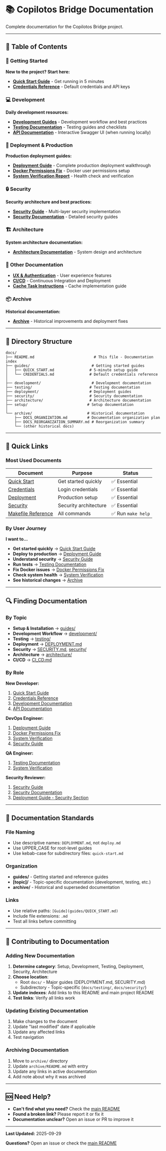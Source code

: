 # 📚 Copilotos Bridge Documentation

Complete documentation for the Copilotos Bridge project.

---

## 📑 Table of Contents

### 🚀 Getting Started

**New to the project? Start here:**

- **[Quick Start Guide](guides/QUICK_START.md)** - Get running in 5 minutes
- **[Credentials Reference](guides/CREDENTIALS.md)** - Default credentials and API keys

### 💻 Development

**Daily development resources:**

- **[Development Guides](development/)** - Development workflow and best practices
- **[Testing Documentation](testing/)** - Testing guides and checklists
- **[API Documentation](http://localhost:8001/docs)** - Interactive Swagger UI (when running locally)

### 🚀 Deployment & Production

**Production deployment guides:**

- **[Deployment Guide](DEPLOYMENT.md)** - Complete production deployment walkthrough
- **[Docker Permissions Fix](DOCKER_PERMISSIONS_FIX.md)** - Docker user permissions setup
- **[System Verification Report](SYSTEM_VERIFICATION_REPORT.md)** - Health check and verification

### 🔒 Security

**Security architecture and best practices:**

- **[Security Guide](SECURITY.md)** - Multi-layer security implementation
- **[Security Documentation](security/)** - Detailed security guides

### 🏗️ Architecture

**System architecture documentation:**

- **[Architecture Documentation](architecture/)** - System design and architecture

### 📁 Other Documentation

- **[UX & Authentication](UX-Auth-And-Tools.md)** - User experience features
- **[CI/CD](CI_CD.md)** - Continuous Integration and Deployment
- **[Cache Task Instructions](cache_task_instructions.md)** - Cache implementation guide

### 📦 Archive

**Historical documentation:**

- **[Archive](archive/)** - Historical improvements and deployment fixes

---

## 📂 Directory Structure

```
docs/
├── README.md                           # This file - Documentation index
├── guides/                            # Getting started guides
│   ├── QUICK_START.md                # 5-minute setup guide
│   └── CREDENTIALS.md                # Default credentials reference
│
├── development/                       # Development documentation
├── testing/                          # Testing documentation
├── deployment/                       # Deployment guides
├── security/                         # Security documentation
├── architecture/                     # Architecture documentation
├── setup/                           # Setup documentation
│
└── archive/                         # Historical documentation
    ├── DOCS_ORGANIZATION.md         # Documentation organization plan
    ├── DOCS_REORGANIZATION_SUMMARY.md # Reorganization summary
    └── (other historical docs)
```

---

## 🎯 Quick Links

### Most Used Documents

| Document | Purpose | Status |
|----------|---------|--------|
| [Quick Start](guides/QUICK_START.md) | Get started quickly | ✅ Essential |
| [Credentials](guides/CREDENTIALS.md) | Login credentials | ✅ Essential |
| [Deployment](DEPLOYMENT.md) | Production setup | ✅ Essential |
| [Security](SECURITY.md) | Security architecture | ✅ Essential |
| [Makefile Reference](../Makefile) | All commands | ✅ Run `make help` |

### By User Journey

**I want to...**

- **Get started quickly** → [Quick Start Guide](guides/QUICK_START.md)
- **Deploy to production** → [Deployment Guide](DEPLOYMENT.md)
- **Understand security** → [Security Guide](SECURITY.md)
- **Run tests** → [Testing Documentation](testing/)
- **Fix Docker issues** → [Docker Permissions Fix](DOCKER_PERMISSIONS_FIX.md)
- **Check system health** → [System Verification](SYSTEM_VERIFICATION_REPORT.md)
- **See historical changes** → [Archive](archive/)

---

## 🔍 Finding Documentation

### By Topic

- **Setup & Installation** → [guides/](guides/)
- **Development Workflow** → [development/](development/)
- **Testing** → [testing/](testing/)
- **Deployment** → [DEPLOYMENT.md](DEPLOYMENT.md)
- **Security** → [SECURITY.md](SECURITY.md), [security/](security/)
- **Architecture** → [architecture/](architecture/)
- **CI/CD** → [CI_CD.md](CI_CD.md)

### By Role

**New Developer:**
1. [Quick Start Guide](guides/QUICK_START.md)
2. [Credentials Reference](guides/CREDENTIALS.md)
3. [Development Documentation](development/)
4. [API Documentation](http://localhost:8001/docs)

**DevOps Engineer:**
1. [Deployment Guide](DEPLOYMENT.md)
2. [Docker Permissions Fix](DOCKER_PERMISSIONS_FIX.md)
3. [System Verification](SYSTEM_VERIFICATION_REPORT.md)
4. [Security Guide](SECURITY.md)

**QA Engineer:**
1. [Testing Documentation](testing/)
2. [System Verification](SYSTEM_VERIFICATION_REPORT.md)

**Security Reviewer:**
1. [Security Guide](SECURITY.md)
2. [Security Documentation](security/)
3. [Deployment Guide - Security Section](DEPLOYMENT.md#security-configuration)

---

## 📝 Documentation Standards

### File Naming

- Use descriptive names: `DEPLOYMENT.md`, not `deploy.md`
- Use UPPER_CASE for root-level guides
- Use kebab-case for subdirectory files: `quick-start.md`

### Organization

- **guides/** - Getting started and reference guides
- **[topic]/** - Topic-specific documentation (development, testing, etc.)
- **archive/** - Historical and superseded documentation

### Links

- Use relative paths: `[Guide](guides/QUICK_START.md)`
- Include file extensions: `.md`
- Test all links before committing

---

## 🤝 Contributing to Documentation

### Adding New Documentation

1. **Determine category**: Setup, Development, Testing, Deployment, Security, Architecture
2. **Choose location**:
   - Root `docs/` - Major guides (DEPLOYMENT.md, SECURITY.md)
   - Subdirectory - Topic-specific (`docs/testing/`, `docs/security/`)
3. **Update indexes**: Add links to this README and main project README
4. **Test links**: Verify all links work

### Updating Existing Documentation

1. Make changes to the document
2. Update "last modified" date if applicable
3. Update any affected links
4. Test navigation

### Archiving Documentation

1. Move to `archive/` directory
2. Update `archive/README.md` with entry
3. Update any links in active documentation
4. Add note about why it was archived

---

## 🆘 Need Help?

- **Can't find what you need?** Check the [main README](../README.md)
- **Found a broken link?** Please report it or fix it
- **Documentation unclear?** Open an issue or PR to improve it

---

**Last Updated:** 2025-09-29

**Questions?** Open an issue or check the [main README](../README.md)